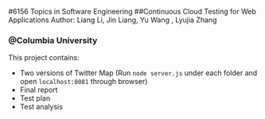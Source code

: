 #6156 Topics in Software Engineering
##Continuous Cloud Testing for Web Applications
Author: Liang Li, Jin Liang, Yu Wang , Lyujia Zhang
### @Columbia University
This project contains:
- Two versions of Twitter Map (Run `node server.js` under each folder and open `localhost:8081` through browser)
- Final report 
- Test plan 
- Test analysis 
